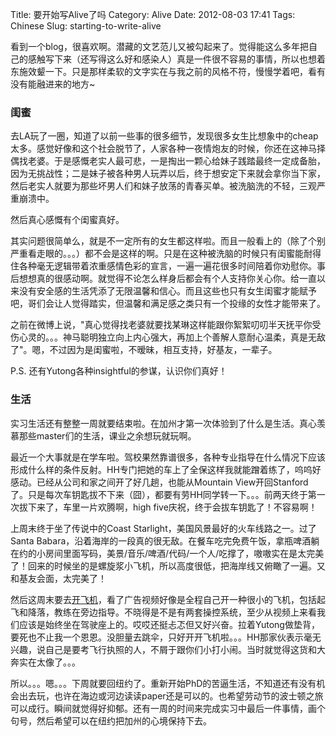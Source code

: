 Title: 要开始写Alive了吗
Category: Alive
Date: 2012-08-03 17:41
Tags: Chinese
Slug: starting-to-write-alive

看到一个blog，很喜欢啊。潜藏的文艺范儿又被勾起来了。觉得能这么多年把自己的感触写下来（还写得这么好和感染人）真是一件很不容易的事情，所以也想着东施效颦一下。只是那样柔软的文字实在与我之前的风格不符，慢慢学着吧，看有没有能融进来的地方~

### 闺蜜

去LA玩了一圈，知道了以前一些事的很多细节，发现很多女生比想象中的cheap太多。感觉好像和这个社会脱节了，人家各种一夜情炮友的时候，你还在这神马择偶找老婆。于是感慨老实人最可悲，一是掏出一颗心给妹子践踏最终一定成备胎，因为无挑战性；二是妹子被各种男人玩弄以后，终于想安定下来就会拿你当下家，然后老实人就要为那些坏男人们和妹子放荡的青春买单。被洗脑洗的不轻，三观严重崩溃中。

然后真心感慨有个闺蜜真好。

其实问题很简单么，就是不一定所有的女生都这样啦。而且一般看上的（除了个别严重看走眼的。。。）都不会是这样的啊。只是在这种被洗脑的时候只有闺蜜能耐得住各种毫无逻辑带着浓重感情色彩的宣言，一遍一遍花很多时间陪着你劝慰你。事后想想真的很感动啊。就觉得不论怎么样身后都会有个人支持你关心你。给一直以来没有安全感的生活凭添了无限温馨和信心。而且这些也只有女生闺蜜才能赋予吧，哥们会让人觉得踏实，但温馨和满足感之类只有一个投缘的女性才能带来了。

之前在微博上说，"真心觉得找老婆就要找某琳这样能跟你絮絮叨叨半天抚平你受伤心灵的。。。神马聪明独立向上内心强大，再加上个善解人意耐心温柔，真是无敌了"。嗯，不过因为是闺蜜啦，不暧昧，相互支持，好基友，一辈子。

P.S. 还有Yutong各种insightful的参谋，认识你们真好！

### 生活

实习生活还有整整一周就要结束啦。在加州才第一次体验到了什么是生活。真心羡慕那些master们的生活，课业之余想玩就玩啊。

最近一个大事就是在学车啦。驾校果然靠谱很多，各种专业指导在什么情况下应该形成什么样的条件反射。HH专门把她的车上了全保这样我就能蹭着练了，呜呜好感动。已经从公司和家之间开了好几趟，也能从Mountain View开回Stanford了。只是每次车钥匙拔不下来（囧），都要有劳HH同学转一下。。。前两天终于第一次拔下来了，车里一片欢腾啊，high five庆祝，终于会拔车钥匙了！不容易啊！

上周末终于坐了传说中的Coast Starlight，美国风景最好的火车线路之一。过了Santa Babara，沿着海岸的一段真的很无敌。在餐车吃完免费午饭，拿瓶啤酒躺在约的小房间里面写码，美景/音乐/啤酒/代码/一个人/吃撑了，嗷嗷实在是太完美了！回来的时候坐的是螺旋浆小飞机，所以高度很低，把海岸线又俯瞰了一遍。又和基友会面，太完美了！

然后这周末要去[开飞机](/faqs-to-learning-to-fly.html)，看了广告视频好像是全程自己开一种很小的飞机，包括起飞和降落，教练在旁边指导。不晓得是不是有两套操控系统，至少从视频上来看我们应该是始终坐在驾驶座上的。哎哎还挺忐忑但又好兴奋。拉着Yutong做垫背，要死也不止我一个恩恩。没胆量去跳伞，只好开开飞机啦。。。HH那家伙表示毫无兴趣，说自己是要考飞行执照的人，不屑于跟你们小打小闹。当时就觉得这货和大奔实在太像了。。。

所以。。。嗯。。。下周就要回纽约了。重新开始PhD的苦逼生活，不知道还有没有机会出去玩，也许在海边或河边读读paper还是可以的。也希望劳动节的波士顿之旅可以成行。瞬间就觉得好抑郁。还有一周的时间来完成实习中最后一件事情，画个句号，然后希望可以在纽约把加州的心境保持下去。